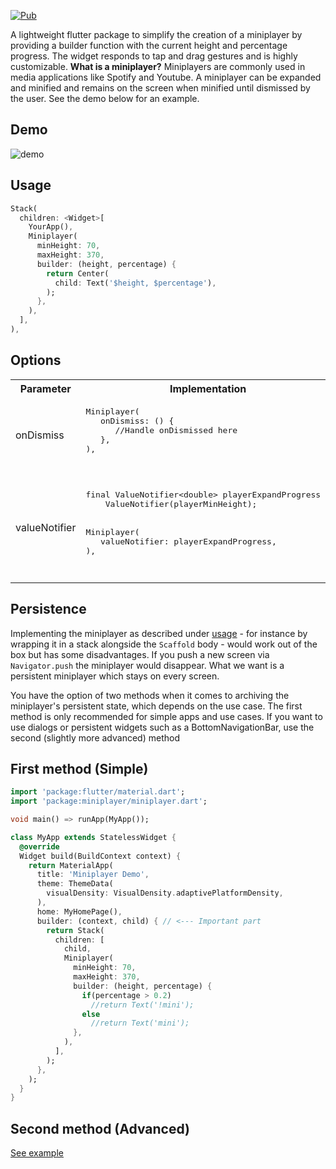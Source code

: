 [![Pub](https://img.shields.io/pub/v/miniplayer?color=2196F3)](https://pub.dev/packages/miniplayer)

A lightweight flutter package to simplify the creation of a miniplayer by providing a builder function with the current height and percentage progress. The widget responds to tap and drag gestures and is highly customizable.
**What is a miniplayer?**
Miniplayers are commonly used in media applications like Spotify and Youtube. A miniplayer can be expanded and minified and remains on the screen when minified until dismissed by the user.
See the demo below for an example.

## Demo

![demo](./example/demo_gif/demo.gif "demo")

## Usage

```dart
Stack(
  children: <Widget>[
    YourApp(),
    Miniplayer(
      minHeight: 70,
      maxHeight: 370,
      builder: (height, percentage) {
        return Center(
          child: Text('$height, $percentage'),
        );
      },
    ),
  ],
),
```

## Options

<table>
  <tr></tr>
  <tr>
    <th>Parameter</th>
    <th>Implementation</th>
    <th>Explanation</th>
  </tr>
  <tr>
    <td>onDismiss</td>
    <td>
      <pre lang="dart">
Miniplayer(
   onDismiss: () {
      //Handle onDismissed here
   }, 
),
      </pre>
    </td>
     <td>
       <img src="https://raw.githubusercontent.com/peterscodee/miniplayer/master/example/demo_gif/demo_dismiss.gif"/>
       <p>If onDismiss is set, the miniplayer can be dismissed</p>
     </td>
  </tr>
  <tr></tr>
    <tr>
      <td>valueNotifier</td>
      <td>
        <pre lang="dart">
final ValueNotifier&lt;double&gt; playerExpandProgress =
    ValueNotifier(playerMinHeight);
    </br>
Miniplayer(
   valueNotifier: playerExpandProgress, 
),
        </pre>
      </td>
       <td>
         <img src="https://raw.githubusercontent.com/peterscodee/miniplayer/master/example/demo_gif/demo_valueNotifier.gif"/>
         <p>Allows you to use a global ValueNotifier with the current progress. This can be used to hide the BottomNavigationBar.</p>
       </td>
    </tr>
</table>

## Persistence
Implementing the miniplayer as described under [usage](https://pub.dev/packages/miniplayer#usage) - for instance by wrapping it in a stack alongside the `Scaffold` body - would work out of the box but has some disadvantages. If you push a new screen via `Navigator.push` the miniplayer would disappear. What we want is a persistent miniplayer which stays on every screen.

You have the option of two methods when it comes to archiving the miniplayer's persistent state, which depends on the use case. The first method is only recommended for simple apps and use cases. If you want to use dialogs or persistent widgets such as a BottomNavigationBar, use the second (slightly more advanced) method 

## First method (Simple)
```dart
import 'package:flutter/material.dart';
import 'package:miniplayer/miniplayer.dart';

void main() => runApp(MyApp());

class MyApp extends StatelessWidget {
  @override
  Widget build(BuildContext context) {
    return MaterialApp(
      title: 'Miniplayer Demo',
      theme: ThemeData(
        visualDensity: VisualDensity.adaptivePlatformDensity,
      ),
      home: MyHomePage(),
      builder: (context, child) { // <--- Important part
        return Stack(
          children: [
            child,
            Miniplayer(
              minHeight: 70,
              maxHeight: 370,
              builder: (height, percentage) {
                if(percentage > 0.2)
                  //return Text('!mini');
                else 
                  //return Text('mini');
              },
            ),
          ],
        );
      },
    );
  }
}
```

## Second method (Advanced)

[See example](https://pub.dev/packages/miniplayer/example)
